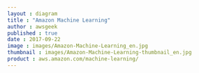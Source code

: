 ```yaml
---
layout : diagram
title : "Amazon Machine Learning"
author : awsgeek
published : true
date : 2017-09-22
image : images/Amazon-Machine-Learning_en.jpg
thumbnail : images/Amazon-Machine-Learning-thumbnail_en.jpg
product : aws.amazon.com/machine-learning/
---
```

